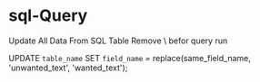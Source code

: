 # sql-Query
Update All Data From SQL Table Remove \ befor query run

  UPDATE `table_name` SET `field_name` = replace(same_field_name, \'unwanted_text\', \'wanted_text\');
